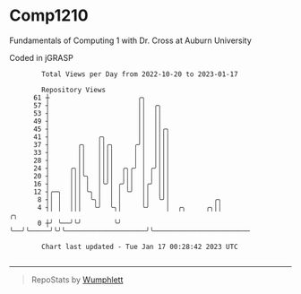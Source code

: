 # Comp1210
Fundamentals of Computing 1 with Dr. Cross at Auburn University

Coded in jGRASP

```
        Total Views per Day from 2022-10-20 to 2023-01-17

        Repository Views
      61 ┼                      ╭╮
      57 ┤                      ││  ╭╮
      53 ┤                      ││  ││
      49 ┤                      ││  ││
      45 ┤                      ││  ││╭╮
      41 ┤            ╭╮        ││  ││││
      37 ┤       ╭╮   ││╭╮     ╭╯│  ││││
      33 ┤       ││   ││││     │ │  ││││
      28 ┤       ││   ││││     │ │  ││││
      24 ┤     ╭╮││   ││││  ╭╮╭╯ │ ╭╯│││
      20 ┤     │││╰╮  ││││  │││  │ │ │││
      16 ┤     │││ │  │╰╯│ ╭╯││  │╭╯ │││
      12 ┤╭─╮  │││ ╰╮ │  │ │ ╰╯  ││  │││
       8 ┤│ │  │││  ╰╮│  │ │     ││  ╰╯│           ╭╮
       4 ┤│ │  │││   ╰╯  ╰╮│     ╰╯    │  ╭╮     ╭╮││                    ╭╮
       0 ┼╯ ╰──╯╰╯        ╰╯           ╰──╯╰─────╯╰╯╰────────────────────╯╰────────────────────────

        Chart last updated - Tue Jan 17 00:28:42 2023 UTC
        
```

---

> RepoStats by [Wumphlett](https://github.com/Wumphlett)
